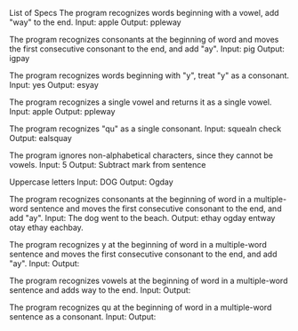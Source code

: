 List of Specs
The program recognizes words beginning with a vowel, add "way" to the end.
Input: apple
Output: ppleway

The program recognizes consonants at the beginning of word and moves the first consecutive consonant to the end, and add "ay".
  Input: pig
  Output: igpay

The program recognizes words beginning with "y", treat "y" as a consonant.
  Input: yes
  Output: esyay


The program recognizes a single vowel and returns it as a single vowel.
  Input: apple
  Output: ppleway

The program recognizes "qu" as a single consonant.
  Input: squealn check
  Output: ealsquay

The program ignores non-alphabetical characters, since they cannot be vowels.
  Input: 5
  Output: Subtract mark from sentence

Uppercase letters
  Input: DOG
  Output: Ogday

The program recognizes consonants at the beginning of word in a multiple-word sentence and moves the first consecutive consonant to the end, and add "ay".
  Input: The dog went to the beach.
  Output: ethay ogday entway otay ethay eachbay.

The program recognizes y at the beginning of word in a multiple-word sentence and moves the first consecutive consonant to the end, and add "ay".
  Input:
  Output:

  The program recognizes vowels at the beginning of word in a multiple-word sentence and adds way to the end.
    Input:
    Output:

The program recognizes qu at the beginning of word in a multiple-word sentence as a consonant.
    Input:
    Output:
